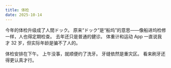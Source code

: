 ```yaml
---
title: 体检
date: 2025-10-14
---
```

今年的体检升级成了人間ドック。
原来“ドック”是“船坞”的意思——像船进坞检修一样，人也得定期检查。
去年还只是普通的健诊。
体重计和运动 App 一直说我才 32 岁，但实际年龄是骗不了人的。

体检安排在下午。
上午没事，就顺便约了洗牙。
牙缝依然是重灾区。
看来刷牙还得更认真才行。
